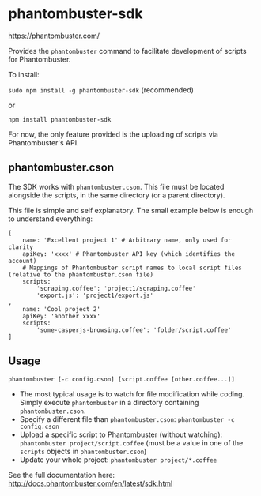 phantombuster-sdk
=================

https://phantombuster.com/

Provides the `phantombuster` command to facilitate development of scripts for Phantombuster.

To install:

`sudo npm install -g phantombuster-sdk` (recommended)

or

`npm install phantombuster-sdk`

For now, the only feature provided is the uploading of scripts via Phantombuster's API.

phantombuster.cson
------------------

The SDK works with `phantombuster.cson`. This file must be located alongside the scripts, in the same directory (or a parent directory).

This file is simple and self explanatory. The small example below is enough to understand everything:

    [
        name: 'Excellent project 1' # Arbitrary name, only used for clarity
        apiKey: 'xxxx' # Phantombuster API key (which identifies the account)
        # Mappings of Phantombuster script names to local script files (relative to the phantombuster.cson file)
        scripts:
            'scraping.coffee': 'project1/scraping.coffee'
            'export.js': 'project1/export.js'
    ,
        name: 'Cool project 2'
        apiKey: 'another xxxx'
        scripts:
            'some-casperjs-browsing.coffee': 'folder/script.coffee'
    ]

Usage
-----

`phantombuster [-c config.cson] [script.coffee [other.coffee...]]`

* The most typical usage is to watch for file modification while coding. Simply execute `phantombuster` in a directory containing `phantombuster.cson`.
* Specify a different file than `phantombuster.cson`: `phantombuster -c config.cson`
* Upload a specific script to Phantombuster (without watching): `phantombuster project/script.coffee` (must be a value in one of the `scripts` objects in `phantombuster.cson`)
* Update your whole project: `phantombuster project/*.coffee`

See the full documentation here: http://docs.phantombuster.com/en/latest/sdk.html
